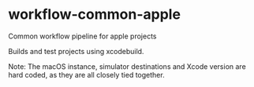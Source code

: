 # workflow-common-apple
Common workflow pipeline for apple projects

Builds and test projects using xcodebuild.

Note: The macOS instance, simulator destinations and Xcode version are hard coded, as they are all closely tied together. 
